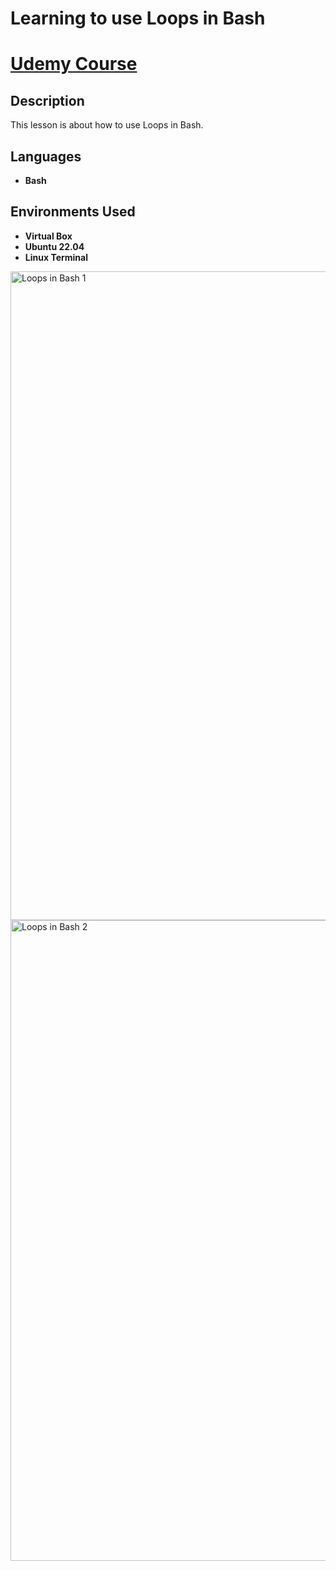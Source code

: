 <h1>Learning to use Loops in Bash<h1>

[Udemy Course](https://www.udemy.com/course/linux-bash-scripting-essentials) 

<h2>Description</h2>
This lesson is about how to use Loops in Bash.
<br />


<h2>Languages</h2>

- <b>Bash</b> 

<h2>Environments Used </h2>

- <b>Virtual Box</b>
- <b>Ubuntu 22.04</b>
- <b>Linux Terminal</b>


<!-- <p align="center"> --!>

<img width="1038" alt="Loops in Bash 1" src="https://user-images.githubusercontent.com/103763124/195127821-ac8c0c76-bdd9-44bd-8b29-328578ce75b7.png">

<img width="1025" alt="Loops in Bash 2" src="https://user-images.githubusercontent.com/103763124/195127850-117eb6b6-b54c-4053-a8f1-9ecfe9a480b4.png">


<!--
 ```diff
- text in red
+ text in green
! text in orange
# text in gray
@@ text in purple (and bold)@@
```
--!>
